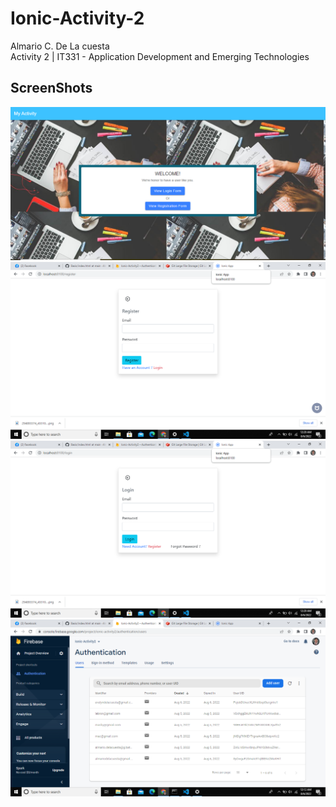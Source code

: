 # Ionic-Activity-2
Almario C. De La cuesta <br/>
Activity 2 | IT331 - Application Development and Emerging Technologies <br/>

## ScreenShots
![image](ScreenShots/home.png) <br/>
![image](ScreenShots/SignUp.png) <br/>
![image](ScreenShots/SignIn.png) <br/>
![image](ScreenShots/Database.png) <br/>
